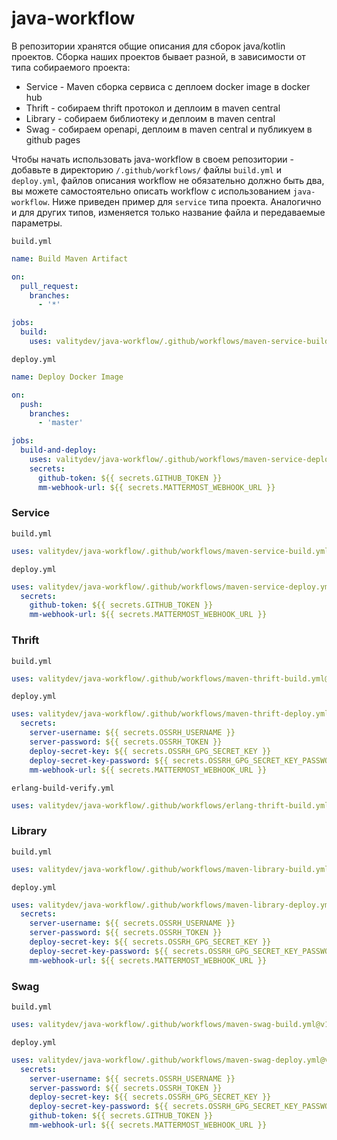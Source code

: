 # java-workflow

В репозитории хранятся общие описания для сборок java/kotlin проектов.
Сборка наших проектов бывает разной, в зависимости от типа собираемого проекта:
 - Service - Maven сборка сервиса с деплоем docker image в docker hub
 - Thrift  - собираем thrift протокол и деплоим в maven central
 - Library - собираем библиотеку и деплоим в maven central
 - Swag    - собираем openapi, деплоим в maven central и публикуем в github pages
 
Чтобы начать использовать java-workflow в своем репозитории - добавьте в директорию `/.github/workflows/` файлы
`build.yml` и `deploy.yml`, файлов описания workflow не обязательно должно быть два, вы можете самостоятельно описать workflow с использованием `java-workflow`.
Ниже приведен пример для `service` типа проекта. Аналогично и для других типов, изменяется только название файла и передаваемые параметры.

`build.yml`
```yaml
name: Build Maven Artifact

on:
  pull_request:
    branches:
      - '*'

jobs:
  build:
    uses: valitydev/java-workflow/.github/workflows/maven-service-build.yml@v1
```
`deploy.yml`
```yaml
name: Deploy Docker Image

on:
  push:
    branches:
      - 'master'

jobs:
  build-and-deploy:
    uses: valitydev/java-workflow/.github/workflows/maven-service-deploy.yml@v1
    secrets:
      github-token: ${{ secrets.GITHUB_TOKEN }}
      mm-webhook-url: ${{ secrets.MATTERMOST_WEBHOOK_URL }}
```

### Service
`build.yml`
```yaml
uses: valitydev/java-workflow/.github/workflows/maven-service-build.yml@v1
```
`deploy.yml`
```yaml
uses: valitydev/java-workflow/.github/workflows/maven-service-deploy.yml@v1
  secrets:
    github-token: ${{ secrets.GITHUB_TOKEN }}
    mm-webhook-url: ${{ secrets.MATTERMOST_WEBHOOK_URL }}
```
### Thrift
`build.yml`
```yaml
uses: valitydev/java-workflow/.github/workflows/maven-thrift-build.yml@v1
```
`deploy.yml`
```yaml
uses: valitydev/java-workflow/.github/workflows/maven-thrift-deploy.yml@v1
  secrets:
    server-username: ${{ secrets.OSSRH_USERNAME }}
    server-password: ${{ secrets.OSSRH_TOKEN }}
    deploy-secret-key: ${{ secrets.OSSRH_GPG_SECRET_KEY }}
    deploy-secret-key-password: ${{ secrets.OSSRH_GPG_SECRET_KEY_PASSWORD }}
    mm-webhook-url: ${{ secrets.MATTERMOST_WEBHOOK_URL }}
```
`erlang-build-verify.yml`
```yaml
uses: valitydev/java-workflow/.github/workflows/erlang-thrift-build.yml@v1
```
### Library
`build.yml`
```yaml
uses: valitydev/java-workflow/.github/workflows/maven-library-build.yml@v1
```
`deploy.yml`
```yaml
uses: valitydev/java-workflow/.github/workflows/maven-library-deploy.yml@v1
  secrets:
    server-username: ${{ secrets.OSSRH_USERNAME }}
    server-password: ${{ secrets.OSSRH_TOKEN }}
    deploy-secret-key: ${{ secrets.OSSRH_GPG_SECRET_KEY }}
    deploy-secret-key-password: ${{ secrets.OSSRH_GPG_SECRET_KEY_PASSWORD }}
    mm-webhook-url: ${{ secrets.MATTERMOST_WEBHOOK_URL }}
```
### Swag
`build.yml`
```yaml
uses: valitydev/java-workflow/.github/workflows/maven-swag-build.yml@v1
```
`deploy.yml`
```yaml
uses: valitydev/java-workflow/.github/workflows/maven-swag-deploy.yml@v1
  secrets:
    server-username: ${{ secrets.OSSRH_USERNAME }}
    server-password: ${{ secrets.OSSRH_TOKEN }}
    deploy-secret-key: ${{ secrets.OSSRH_GPG_SECRET_KEY }}
    deploy-secret-key-password: ${{ secrets.OSSRH_GPG_SECRET_KEY_PASSWORD }}
    github-token: ${{ secrets.GITHUB_TOKEN }}
    mm-webhook-url: ${{ secrets.MATTERMOST_WEBHOOK_URL }}
```